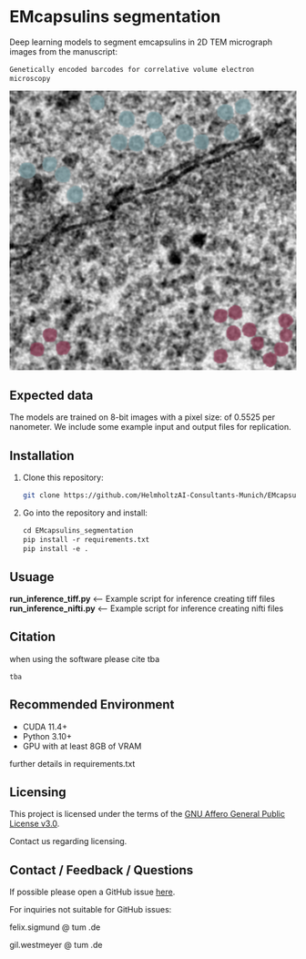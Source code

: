# EMcapsulins segmentation
Deep learning models to segment emcapsulins in 2D TEM micrograph images from the manuscript:

```
Genetically encoded barcodes for correlative volume electron microscopy
```

![Image](documentation/example_pngs/crop.png "cropped microscopy")


## Expected data
The models are trained on 8-bit images with a pixel size: of 0.5525 per nanometer.
We include some example input and output files for replication.

## Installation

1) Clone this repository:
    ```bash
    git clone https://github.com/HelmholtzAI-Consultants-Munich/EMcapsulins_segmentation.git
    ```
2) Go into the repository and install:
    ```
    cd EMcapsulins_segmentation
    pip install -r requirements.txt
    pip install -e .
    ```
    
## Usuage
**run_inference_tiff.py** <-- Example script for inference creating tiff files
**run_inference_nifti.py** <-- Example script for inference creating nifti files


## Citation
when using the software please cite tba

```
tba
```

## Recommended Environment
* CUDA 11.4+
* Python 3.10+
* GPU with at least 8GB of VRAM

further details in requirements.txt

## Licensing

This project is licensed under the terms of the [GNU Affero General Public License v3.0](https://www.gnu.org/licenses/agpl-3.0.de.html).

Contact us regarding licensing.

## Contact / Feedback / Questions
If possible please open a GitHub issue [here](https://github.com/HelmholtzAI-Consultants-Munich/EMcapsulins_segmentation/issues).

For inquiries not suitable for GitHub issues:

felix.sigmund @ tum .de

gil.westmeyer @ tum .de
